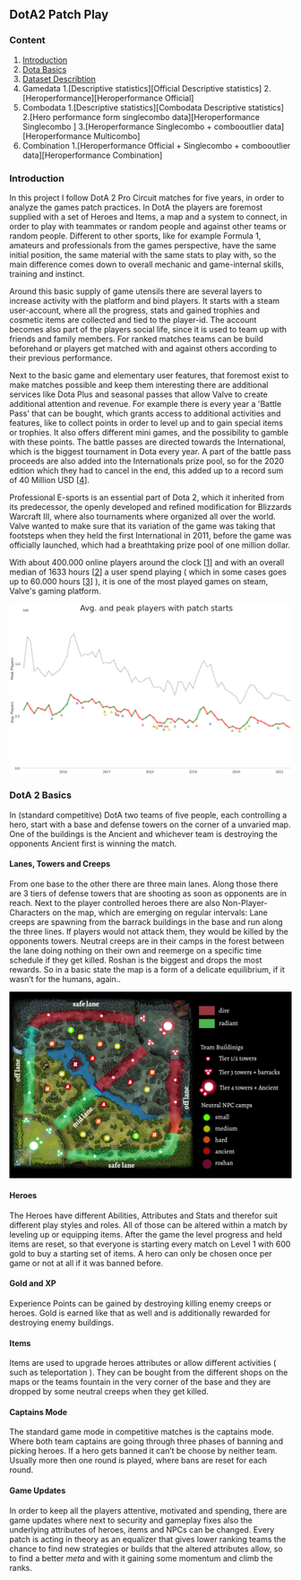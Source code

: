 ## DotA2 Patch Play ##

### Content ###
1. [Introduction](#introduction)
2. [Dota Basics](#dota-2-basics)
3. [Dataset Describtion][Dataset Describtion]
2. Gamedata
	1.[Descriptive statistics][Official Descriptive statistics]
	2.[Heroperformance][Heroperformance Official]
3. Combodata 
	1.[Descriptive statistics][Combodata Descriptive statistics]
	2.[Hero performance form singlecombo data][Heroperformance Singlecombo ]
	3.[Heroperformance Singlecombo + combooutlier data][Heroperformance Multicombo]
4. Combination
	1.[Heroperformance Official + Singlecombo + combooutlier data][Heroperformance Combination]
  



### Introduction ###

In this project I follow DotA 2 Pro Circuit matches for five years, in order to analyze the games patch practices.
In DotA the players are foremost supplied with a set of Heroes and Items, a map and a system to connect, in order to play with teammates or random people and against other teams or random people. Different to other sports, like for example Formula 1, amateurs and professionals from the games perspective, have the same initial position, the same material with the same stats to play with, so the main difference comes down to overall mechanic and game-internal skills, training and instinct.


Around this basic supply of game utensils there are several layers to increase activity with the platform and bind players. It starts with a steam user-account, where all the progress, stats and gained trophies and cosmetic items are collected and tied to the player-id. The account becomes also part of the players social life, since it is used to team up with friends and family members. For ranked matches teams can be build beforehand or players get matched with and against others according to their previous performance.  

Next to the basic game and elementary user features, that foremost exist to make matches possible and keep them interesting there are additional services like Dota Plus and seasonal passes that allow Valve to create additional attention and revenue. For example there is every year a 'Battle Pass' that can be bought, which grants access to additional activities and features, like to collect points in order to level up and to gain special items or trophies. It also offers different mini games, and the possibility to gamble with these points. The battle passes are directed towards the International, which is the biggest tournament in Dota every year. A part of the battle pass proceeds are also added into the Internationals prize pool, so for the 2020 edition which they had to cancel in the end, this added up to a record sum of 40 Million USD [[4]].

Professional E-sports is an essential part of Dota 2, which it inherited from its predecessor, the openly developed and refined modification for Blizzards Warcraft III, where also tournaments where organized all over the world. Valve wanted to make sure that its variation of the game was taking that footsteps when they held the first International in 2011, before the game was officially launched, which had a breathtaking prize pool of one million dollar.  


With about 400.000 online players around the clock [[1]] and with an overall median of 1633 hours [[2]] a user spend playing ( which in some cases goes up to 60.000 hours [[3]] ), it is one of the most played games on steam, Valve's gaming platform. 


![Patch-AvgPlayers][img2]


### DotA 2 Basics ###
In (standard competitive) DotA two teams of five people, each controlling a hero, start with a base and defense towers on the corner of a unvaried map. One of the buildings is the Ancient and whichever team is destroying the opponents Ancient first is winning the match.

#### Lanes, Towers and Creeps ####
From one base to the other there are three main lanes. Along those there are 3 tiers of defense towers that are shooting as soon as opponents are in reach. Next to the player controlled heroes there are also Non-Player-Characters on the map, which are emerging on regular intervals: Lane creeps  are spawning  from the barrack buildings in the base and run along the three lines. If players would not attack them, they would be killed by the opponents towers. Neutral creeps are in their camps in the forest between the lane doing nothing on their own and reemerge on a specific time schedule if they get killed. Roshan is the biggest and drops the most rewards. So in a basic state the map is a form of a delicate equilibrium, if it wasn’t for the humans, again..

![DotA2-Minimap][img1]

#### Heroes ####
The Heroes have different Abilities, Attributes and Stats and therefor suit different play styles and roles. All of those can be altered within a match by leveling up or equipping items. After the game the level progress and held items are reset, so that everyone is starting every match on Level 1 with 600 gold to buy a starting set of items. A hero can only be chosen once per game or not at all if it was banned before. 

#### Gold and XP #### 
Experience Points  can be gained by destroying killing enemy creeps or heroes. Gold is earned like that as well and is additionally rewarded for destroying enemy buildings.

#### Items ####
Items are used to upgrade heroes attributes or allow different activities ( such as teleportation ). They can be bought from the different shops on the maps or the teams fountain in the very corner of the base and they are dropped by some neutral creeps when they get killed. 

#### Captains Mode ####
The standard game mode in competitive matches is the captains mode. Where both team captains are going through three phases of banning and picking heroes. If a hero gets banned it can’t be choose by neither team. Usually more then one round is played, where bans are reset for each round.

#### Game Updates ####
In order to keep all the players attentive, motivated and spending, there are game updates where next to security and gameplay fixes also the underlying attributes of heroes, items and NPCs can be changed. Every patch is acting in theory as an equalizer that gives lower ranking teams the chance to find new strategies or builds that the altered attributes allow, so to find a better *meta* and with it gaining some momentum and climb the ranks.


[1]:https://steamcharts.com/app/570#All 
[2]:https://howlongis.io/app/570/Dota+2 
[3]:https://steamladder.com/ladder/playtime/570/ 
[4]:https://dota2.prizetrac.kr/international10

[Dataset Describtion]: dataset/ "Dataset Description"


[img1]: figures/dota2_minimap.png "DotA2-Minimap Link"
[img2]: figures/patch_avgplayers.png "Patch-AvgPlayers"


